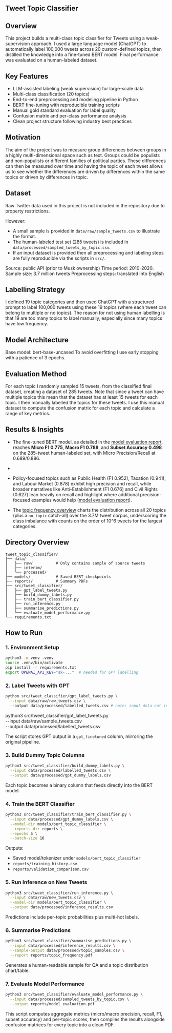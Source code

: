 ## Tweet Topic Classifier 

## Overview 

This project builds a multi-class topic classifier for Tweets using a weak-supervision approach. I used a large language model (ChatGPT) to automatically label 100,000 tweets across 20 custom-defined topics, then distilled the knowledge into a fine-tuned BERT model. Final performance was evaluated on a human-labeled dataset.

## Key Features

- LLM-assisted labeling (weak supervision) for large-scale data
- Multi-class classification (20 topics)
- End-to-end preprocessing and modeling pipeline in Python
- BERT fine-tuning with reproducible training scripts
- Manual gold standard evaluation for label quality
- Confusion matrix and per-class performance analysis
- Clean project structure following industry best practices

## Motivation

The aim of the project was to measure group differences between groups in a highly multi-dimensional space such as text. Groups could be populists and non-populists or different families of political parties. These differences can then be measured over time and having the topic of each tweet allows us to see whether the differences are driven by differences within the same topics or driven by differences in topic.

## Dataset

Raw Twitter data used in this project is not included in the repository due to property restrictions.

However:
- A small sample is provided in `data/raw/sample_tweets.csv` to illustrate the format.
- The human-labeled test set (285 tweets) is included in `data/processed/sampled_tweets_by_topic.csv`.
- If an input dataset is provided then all preprocessing and labeling steps are fully reproducible via the scripts in `src/`.

Source: public API (prior to Musk ownership)
Time period: 2010-2020. 
Sample size: 3.7 million tweets
Preprocessing steps: translated into English

## Labelling Strategy

I defined 19 topic categories and then used ChatGPT with a structured prompt to label 100,000 tweets using these 19 topics (where each tweet can belong to multiple or no topics). The reason for not using human labelling is that 19 are too many topics to label manually, especially since many topics have low frequency.

## Model Architecture

Base model: bert-base-uncased
To avoid overfitting I use early stopping with a patience of 3 epochs.

## Evaluation Method

For each topic I randomly sampled 15 tweets, from the classified final dataset, creating a dataset of 285 tweets. Note that since a tweet can have multiple topics this mean that the dataset has at least 15 tweets for each topic. I then manually labelled the topics for these tweets. I use this manual dataset to compute the confusion matrix for each topic and calculate a range of key metrics.

## Results & Insights

- The fine-tuned BERT model, as detailed in the [model evaluation report](reports/model_evaluation.pdf), reaches **Micro F1 0.775**, **Macro F1 0.788**, and **Subset Accuracy 0.498** on the 285-tweet human-labeled set, with Micro Precision/Recall at 0.689/0.886.
- 
- Policy-focused topics such as Public Health (F1 0.952), Taxation (0.941), and Labour Market (0.878) exhibit high precision and recall, while broader narratives like Anti-Establishment (F1 0.676) and Civil Rights (0.627) lean heavily on recall and highlight where additional precision-focused examples would help ([model evaluation report](reports/model_evaluation.pdf)).
  
- The [topic frequency overview](reports/topic_frequency.pdf) charts the distribution across all 20 topics (plus a `no_topic` catch-all) over the 3.7M tweet corpus, underscoring the class imbalance with counts on the order of 10^6 tweets for the largest categories.

## Directory Overview

```
tweet_topic_classifier/
├── data/
│   ├── raw/          # Only contains sample of source tweets 
│   ├── interim/   
│   └── processed/    
├── models/           # Saved BERT checkpoints
├── reports/          # Summary PDFs
├── src/tweet_classifier/
│   ├── gpt_label_tweets.py
│   ├── build_dummy_labels.py
│   ├── train_bert_classifier.py
│   ├── run_inference.py
│   ├── summarise_predictions.py
│   └── evaluate_model_performance.py
└── requirements.txt
```

## How to Run

### 1. Environment Setup

```bash
python3 -m venv .venv
source .venv/bin/activate
pip install -r requirements.txt
export OPENAI_API_KEY="sk-..."  # needed for GPT labelling
```

### 2. Label Tweets with GPT

```bash
python src/tweet_classifier/gpt_label_tweets.py \
  --input data/raw/raw_tweets.csv \ 
  --output data/processed/labelled_tweets.csv # note: input data not included, default is sample 
```
python3 src/tweet_classifier/gpt_label_tweets.py \
  --input data/raw/sample_tweets.csv \
  --output data/processed/labelled_tweets.csv 

The script stores GPT output in a `gpt_finetuned` column, mirroring the original pipeline.

### 3. Build Dummy Topic Columns

```bash
python3 src/tweet_classifier/build_dummy_labels.py \
  --input data/processed/labelled_tweets.csv \
  --output data/processed/gpt_dummy_labels.csv
```

Each topic becomes a binary column that feeds directly into the BERT model.

### 4. Train the BERT Classifier

```bash
python3 src/tweet_classifier/train_bert_classifier.py \
  --input data/processed/gpt_dummy_labels.csv \
  --model-dir models/bert_topic_classifier \
  --reports-dir reports \
  --epochs 5 \
  --batch-size 16
```

Outputs:
- Saved model/tokenizer under `models/bert_topic_classifier`
- `reports/training_history.csv`
- `reports/validation_comparison.csv`

### 5. Run Inference on New Tweets

```bash
python3 src/tweet_classifier/run_inference.py \
  --input data/raw/new_tweets.csv \
  --model-dir models/bert_topic_classifier \
  --output data/processed/inference_results.csv
```

Predictions include per-topic probabilities plus multi-hot labels.

### 6. Summarise Predictions

```bash
python3 src/tweet_classifier/summarise_predictions.py \
  --input data/processed/inference_results.csv \
  --sample-output data/processed/topic_samples.csv \
  --report reports/topic_frequency.pdf
```

Generates a human-readable sample for QA and a topic distribution chart/table.

### 7. Evaluate Model Performance

```bash
python3 src/tweet_classifier/evaluate_model_performance.py \
  --input data/processed/sampled_tweets_by_topic.csv \
  --output reports/model_evaluation.pdf
```

This script computes aggregate metrics (micro/macro precision, recall, F1, subset accuracy) and per-topic scores, then compiles the results alongside confusion matrices for every topic into a clean PDF.


